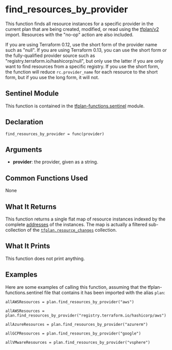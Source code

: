 # find_resources_by_provider
This function finds all resource instances for a specific provider in the current plan that are being created, modified, or read using the [tfplan/v2](https://www.terraform.io/docs/cloud/sentinel/import/tfplan-v2.html) import. Resources with the "no-op" action are also included.

If you are using Terraform 0.12, use the short form of the provider name such as "null". If you are using Terraform 0.13, you can use the short form or the fully-qualified provider source such as "registry.terraform.io/hashicorp/null", but only use the latter if you are only want to find resources from a specific registry. If you use the short form, the function will reduce `rc.provider_name` for each resource to the short form, but if you use the long form, it will not.

## Sentinel Module
This function is contained in the [tfplan-functions.sentinel](../tfplan-functions.sentinel) module.

## Declaration
`find_resources_by_provider = func(provider)`

## Arguments
* **provider**: the provider, given as a string.

## Common Functions Used
None

## What It Returns
This function returns a single flat map of resource instances indexed by the complete [addresses](https://www.terraform.io/docs/internals/resource-addressing.html) of the instances. The map is actually a filtered sub-collection of the [`tfplan.resource_changes`](https://www.terraform.io/docs/cloud/sentinel/import/tfplan-v2.html#the-resource_changes-collection) collection.

## What It Prints
This function does not print anything.

## Examples
Here are some examples of calling this function, assuming that the tfplan-functions.sentinel file that contains it has been imported with the alias `plan`:
```
allAWSResources = plan.find_resources_by_provider("aws")

allAWSResources = plan.find_resources_by_provider("registry.terraform.io/hashicorp/aws")

allAzureResources = plan.find_resources_by_provider("azurerm")

allGCPResources = plan.find_resources_by_provider("google")

allVMwareResources = plan.find_resources_by_provider("vsphere")
```
